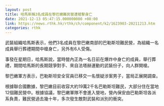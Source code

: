 ```yaml
---
layout: post
title: 哈馬斯稱3名成員在黎巴嫩難民營遭槍擊身亡
date: 2021-12-13 05:47:15.000000000 +08:00
link: https://news.rthk.hk/rthk/ch/component/k2/1623903-20211213.htm
categories: rthk
---
```


武裝組織哈馬斯表示，他們3名成員在黎巴嫩南部的巴勒斯坦難民營，為組織一名成員舉行葬禮期間中槍身亡，另外有6人受傷。

事發在星期日，哈馬斯說，當時營內正為一名日前在爆炸中身亡的成員，舉行葬禮，期間哈馬斯的長期競爭對手、來自法塔赫運動的武裝份子，向人群開槍。

黎巴嫩軍方表示，巴勒斯坦安全官員已移交一名懷疑涉案男子，當局正展開調查。

根據聯合國數據，黎巴嫩目前收容大約19萬2千名巴勒斯坦難民，大部分住在當地12個難民營中。根據協議，黎巴嫩軍隊不會進入營地，營內保安由巴勒斯坦各派系負責，難民營過去幾十年，多次發生敵對武裝和派別的衝突。
